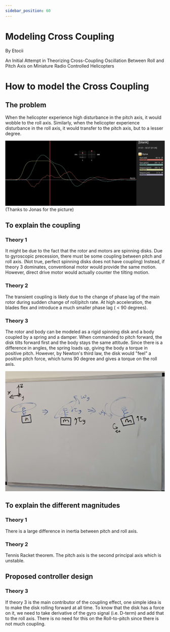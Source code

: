 ```yaml
---
sidebar_position: 60
---
```


# Modeling Cross Coupling
By Etocii

An Initial Attempt in Theorizing Cross-Coupling Oscillation Between Roll and Pitch Axis on Miniature Radio Controlled Helicopters

# How to model the Cross Coupling

## The problem
When the helicopter experience high disturbance in the pitch axis, it would wobble to the roll axis. Similarly, when the helicopter experience disturbance in the roll axis, it would transfer to the pitch axis, but to a lesser degree.

![The Coupling Effect](./img/the-coupling-effect.png)  
(Thanks to Jonas for the picture)


## To explain the coupling

### Theory 1
It might be due to the fact that the rotor and motors are spinning disks. Due to gyroscopic precession, there must be some coupling between pitch and roll axis. (Not true, perfect spinning disks does not have coupling)
Instead, if theory 3 dominates, conventional motor would provide the same motion. However, direct drive motor would actually counter the tilting motion.

### Theory 2
The transient coupling is likely due to the change of phase lag of the main rotor during sudden change of roll/pitch rate. At high acceleration, the blades flex and introduce a much smaller phase lag ( < 90 degrees). 

### Theory 3
The rotor and body can be modeled as a rigid spinning disk and a body coupled by a spring and a damper. When commanded to pitch forward, the disk tilts forward first and the body stays the same attitude. Since there is a difference in angles, the spring loads up, giving the body a torque in positive pitch. However, by Newton's third law, the disk would "feel" a positive pitch force, which turns 90 degree and gives a torque on the roll axis. 

![Disk Body Model](./img/Disk_Body_Model.jpg)

## To explain the different magnitudes

### Theory 1
There is a large difference in inertia between pitch and roll axis.

### Theory 2
Tennis Racket theorem. The pitch axis is the second principal axis which is unstable.


## Proposed controller design

### Theory 3
If theory 3 is the main contributor of the coupling effect, one simple idea is to make the disk rolling forward at all time. To know that the disk has a force on it, we need to take derivative of the gyro signal (i.e. D-term) and add that to the roll axis. There is no need for this on the Roll-to-pitch since there is not much coupling. 